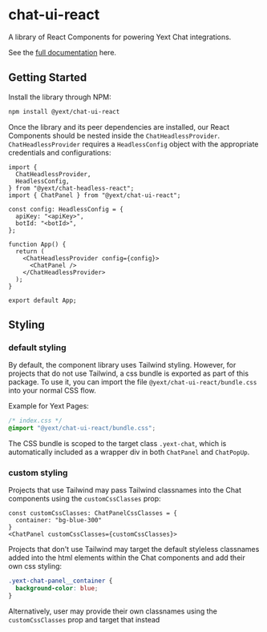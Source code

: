 # chat-ui-react

A library of React Components for powering Yext Chat integrations.

See the [full documentation](./docs/chat-ui-react.md) here.

## Getting Started

Install the library through NPM:

```bash
npm install @yext/chat-ui-react
```

Once the library and its peer dependencies are installed, our React Components should be nested inside the `ChatHeadlessProvider`. `ChatHeadlessProvider` requires a `HeadlessConfig` object with the appropriate credentials and configurations:

```tsx
import {
  ChatHeadlessProvider,
  HeadlessConfig,
} from "@yext/chat-headless-react";
import { ChatPanel } from "@yext/chat-ui-react";

const config: HeadlessConfig = {
  apiKey: "<apiKey>",
  botId: "<botId>",
};

function App() {
  return (
    <ChatHeadlessProvider config={config}>
      <ChatPanel />
    </ChatHeadlessProvider>
  );
}

export default App;
```

## Styling

### default styling

By default, the component library uses Tailwind styling. However, for projects that
do not use Tailwind, a css bundle is exported as part of this package. To use it, you can import
the file `@yext/chat-ui-react/bundle.css` into your normal CSS flow.

Example for Yext Pages:

```css
/* index.css */
@import "@yext/chat-ui-react/bundle.css";
```

The CSS bundle is scoped to the target class `.yext-chat`, which is automatically included as a wrapper div in both
`ChatPanel` and `ChatPopUp`.

### custom styling

Projects that use Tailwind may pass Tailwind classnames into the Chat components using the `customCssClasses` prop:

```tsx
const customCssClasses: ChatPanelCssClasses = {
  container: "bg-blue-300"
}
<ChatPanel customCssClasses={customCssClasses}>
```

Projects that don't use Tailwind may target the default styleless classnames added into the html elements within the Chat components and add their own css styling:

```css
.yext-chat-panel__container {
  background-color: blue;
}
```

Alternatively, user may provide their own classnames using the `customCssClasses` prop and target that instead
